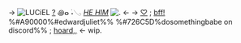 -> ![LUCiEL](https://media.discordapp.net/attachments/1096639589852123136/1187485298565857280/IMG_6603.gif?ex=65970edd&is=658499dd&hm=05b02962aacc3c47bf7de572a3a9279794c638dfd94b76ff501dbee3bd481856&) [?](https://the-batman-universe.fandom.com/wiki/Riddler) ꩜ⴰ ࣪˖𓂅 [*HE HIM*](https://en.pronouns.page/@edwardnashtn#google_vignette) ![.](https://gifcity.carrd.co/assets/images/gallery02/73df5495.gif?v=7421cb56) <-
->  [♡](https://edwardnashtn.carrd.co) ;  [bff!](https://rentry.co/clairo) %#A90000%#edwardjuliet%%
%#726C5D%dosomethingbabe on discord%% ; [hoard,,](https://rentry.co/edward)
<- wip.